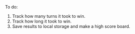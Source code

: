 To do: 
1. Track how many turns it took to win.
2. Track how long it took to win.
3. Save results to local storage and make a high score board.